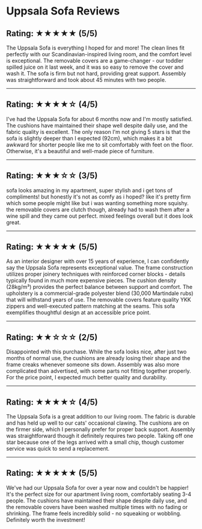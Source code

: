# Uppsala Sofa Reviews

## Rating: ★★★★★ (5/5)
The Uppsala Sofa is everything I hoped for and more! The clean lines fit perfectly with our Scandinavian-inspired living room, and the comfort level is exceptional. The removable covers are a game-changer - our toddler spilled juice on it last week, and it was so easy to remove the cover and wash it. The sofa is firm but not hard, providing great support. Assembly was straightforward and took about 45 minutes with two people.

---

## Rating: ★★★★☆ (4/5)
I've had the Uppsala Sofa for about 6 months now and I'm mostly satisfied. The cushions have maintained their shape well despite daily use, and the fabric quality is excellent. The only reason I'm not giving 5 stars is that the sofa is slightly deeper than I expected (92cm), which makes it a bit awkward for shorter people like me to sit comfortably with feet on the floor. Otherwise, it's a beautiful and well-made piece of furniture.

---

## Rating: ★★★☆☆ (3/5)
sofa looks amazing in my apartment, super stylish and i get tons of compliments! but honestly it's not as comfy as i hoped? like it's pretty firm which some people might like but i was wanting something more squishy. the removable covers are clutch though, already had to wash them after a wine spill and they came out perfect. mixed feelings overall but it does look great.

---

## Rating: ★★★★★ (5/5)
As an interior designer with over 15 years of experience, I can confidently say the Uppsala Sofa represents exceptional value. The frame construction utilizes proper joinery techniques with reinforced corner blocks - details typically found in much more expensive pieces. The cushion density (28kg/m³) provides the perfect balance between support and comfort. The upholstery is a commercial-grade polyester blend (30,000 Martindale rubs) that will withstand years of use. The removable covers feature quality YKK zippers and well-executed pattern matching at the seams. This sofa exemplifies thoughtful design at an accessible price point.

---

## Rating: ★★☆☆☆ (2/5)
Disappointed with this purchase. While the sofa looks nice, after just two months of normal use, the cushions are already losing their shape and the frame creaks whenever someone sits down. Assembly was also more complicated than advertised, with some parts not fitting together properly. For the price point, I expected much better quality and durability.

---

## Rating: ★★★★☆ (4/5)
The Uppsala Sofa is a great addition to our living room. The fabric is durable and has held up well to our cats' occasional clawing. The cushions are on the firmer side, which I personally prefer for proper back support. Assembly was straightforward though it definitely requires two people. Taking off one star because one of the legs arrived with a small chip, though customer service was quick to send a replacement.

---

## Rating: ★★★★★ (5/5)
We've had our Uppsala Sofa for over a year now and couldn't be happier! It's the perfect size for our apartment living room, comfortably seating 3-4 people. The cushions have maintained their shape despite daily use, and the removable covers have been washed multiple times with no fading or shrinking. The frame feels incredibly solid - no squeaking or wobbling. Definitely worth the investment!

